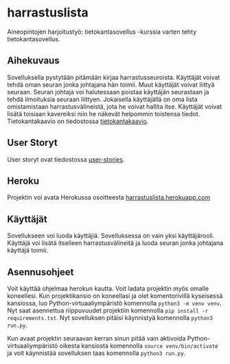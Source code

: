 # harrastuslista

Aineopintojen harjoitustyö: tietokantasovellus -kurssia varten tehty tietokantasovellus. 

## Aihekuvaus

Sovelluksella pystytään pitämään kirjaa harrastusseuroista. Käyttäjät voivat tehdä oman seuran jonka johtajana hän toimii. Muut käyttäjät voivat liittyä seuraan. Seuran johtaja voi halutessaan poistaa käyttäjän seurastaan ja tehdä ilmoituksia seuraan liittyen. Jokaisella käyttäjällä on oma lista omistamistaan harrastusvälineistä, jota he voivat hallita itse. Käyttäjät voivat lisätä toisiaan kavereiksi niin he näkevät helpommin toistensa tiedot.
Tietokantakaavio on tiedostossa [tietokantakaavio](https://github.com/elehtine/harrastuslista/blob/master/documentation/tietokantakaavio.md).

## User Storyt

User storyt ovat tiedostossa [user-stories](https://github.com/elehtine/harrastuslista/blob/master/documentation/user-stories.md).

## Heroku

Projektin voi avata Herokussa osoitteesta [harrastuslista.herokuapp.com](https://harrastuslista.herokuapp.com/)

## Käyttäjät

Sovellukseen voi luoda käyttäjiä. Sovelluksessa on vain yksi käyttäjärooli. Käyttäjä voi lisätä itselleen harrastusvälineitä ja luoda seuran jonka johtajana käyttäjä toimii.

## Asennusohjeet
Voit käyttää ohjelmaa herokun kautta. Voit ladata projektin myös omalle koneellesi. Kun projektikansio on koneellasi ja olet komentorivillä kyseisessä kansiossa, luo Python-virtuaaliympäristö komennolla `python3 -m venv venv`. Nyt saat asennettua riippuvuudet projektiin komennolla `pip install -r requirements.txt`. Nyt sovelluksen pitäisi käynnistyä komennolla `python3 run.py`.

Kun avaat projektin seuraavan kerran sinun pitää vain aktivoida Python-virtuaaliympäristö oikesta kansiosta komennolla `source venv/bin/activate` ja voit käynnistää sovelluksen taas komennolla `python3 run.py`.
